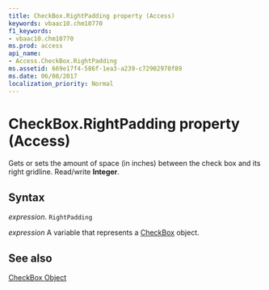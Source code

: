 ```yaml
---
title: CheckBox.RightPadding property (Access)
keywords: vbaac10.chm10770
f1_keywords:
- vbaac10.chm10770
ms.prod: access
api_name:
- Access.CheckBox.RightPadding
ms.assetid: 669e17f4-586f-1ea3-a239-c72902970f89
ms.date: 06/08/2017
localization_priority: Normal
---
```



# CheckBox.RightPadding property (Access)

Gets or sets the amount of space (in inches) between the check box and its right gridline. Read/write  **Integer**.


## Syntax

_expression_. `RightPadding`

_expression_ A variable that represents a [CheckBox](Access.CheckBox.md) object.


## See also


[CheckBox Object](Access.CheckBox.md)

